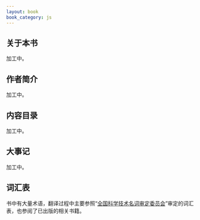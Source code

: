 ```yaml
---
layout: book
book_category: js
---
```


## 关于本书

加工中。

## 作者简介

加工中。

## 内容目录

加工中。

## 大事记

加工中。

## 词汇表

书中有大量术语，翻译过程中主要参照“[全国科学技术名词审定委员会](http://www.term.gov.cn/)”审定的词汇表，也参阅了已出版的相关书籍。
